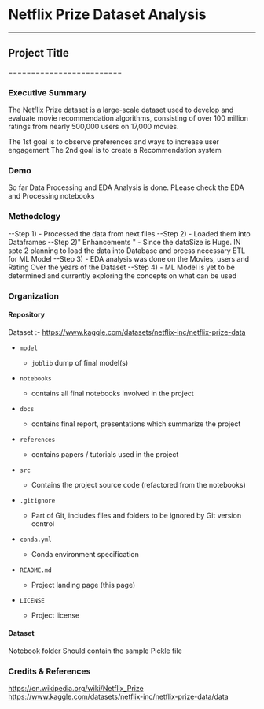 # Netflix Prize Dataset Analysis

------------------------------------------------------------------------------

## Project Title
=========================

### Executive Summary

The Netflix Prize dataset is a large-scale dataset used to develop and evaluate movie recommendation algorithms, consisting of over 100 million ratings from nearly 500,000 users on 17,000 movies. 

The 1st goal is to observe preferences and ways to increase user engagement
The 2nd goal is to create a Recommendation system

### Demo

So far Data Processing and EDA Analysis is done. PLease check the EDA and Processing notebooks


### Methodology

--Step 1) - Processed the data from next files 
--Step 2) - Loaded them into Dataframes
--Step 2)" Enhancements " - Since the dataSize is Huge. IN spte 2 planning to load the data into Database and prcess necessary ETL for ML Model
--Step 3) - EDA analysis was done on the Movies, users and Rating Over the years of the Dataset
--Step 4) - ML Model is yet to be determined and currently exploring the concepts on what can be used


### Organization

#### Repository 

Dataset :- https://www.kaggle.com/datasets/netflix-inc/netflix-prize-data

* `model`
    - `joblib` dump of final model(s)

* `notebooks`
    - contains all final notebooks involved in the project

* `docs`
    - contains final report, presentations which summarize the project

* `references`
    - contains papers / tutorials used in the project

* `src`
    - Contains the project source code (refactored from the notebooks)

* `.gitignore`
    - Part of Git, includes files and folders to be ignored by Git version control

* `conda.yml`
    - Conda environment specification

* `README.md`
    - Project landing page (this page)

* `LICENSE`
    - Project license

#### Dataset

Notebook folder Should contain the sample Pickle file

### Credits & References

https://en.wikipedia.org/wiki/Netflix_Prize
https://www.kaggle.com/datasets/netflix-inc/netflix-prize-data/data
